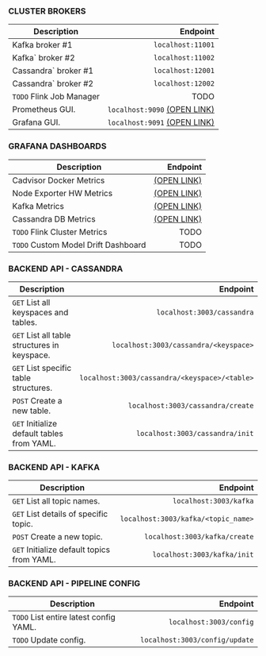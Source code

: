 ### CLUSTER BROKERS

| Description | Endpoint |
| - | -: |
| Kafka broker #1 | `localhost:11001`|
| Kafka` broker #2 | `localhost:11002`|
| Cassandra` broker #1 | `localhost:12001`|
| Cassandra` broker #2 | `localhost:12002`|
| `TODO` Flink Job Manager | TODO |
| Prometheus GUI. | `localhost:9090` [(OPEN LINK)](http://localhost:9090)|
| Grafana GUI. | `localhost:9091`  [(OPEN LINK)](http://localhost:9091)|

### GRAFANA DASHBOARDS

| Description | Endpoint |
| - | -: |
| Cadvisor Docker Metrics | [(OPEN LINK)](http://localhost:9091/d/4dMaCsRZz/cadvisor-docker-metrics) |
| Node Exporter HW Metrics | [(OPEN LINK)](http://localhost:9091/d/rYdddlPWk/node-exporter-hw-metrics) |
| Kafka Metrics | [(OPEN LINK)](http://localhost:9091/d/5nhADrDWk/kafka-cluster-metrics) |
| Cassandra DB Metrics | [(OPEN LINK)](http://localhost:9091/d/000000086/cassandra-cluster-metrics) |
| `TODO` Flink Cluster Metrics | TODO |
| `TODO` Custom Model Drift Dashboard | TODO |

### BACKEND API - CASSANDRA

| Description | Endpoint |
| - | -: |
| `GET` List all keyspaces and tables. | `localhost:3003/cassandra`|
| `GET` List all table structures in keyspace. | `localhost:3003/cassandra/<keyspace>`|
| `GET` List specific table structures. | `localhost:3003/cassandra/<keyspace>/<table>`|
| `POST` Create a new table. | `localhost:3003/cassandra/create`|
| `GET` Initialize default tables from YAML. | `localhost:3003/cassandra/init`|

### BACKEND API - KAFKA

| Description | Endpoint |
| - | -: |
| `GET` List all topic names. | `localhost:3003/kafka`|
| `GET` List details of specific topic. | `localhost:3003/kafka/<topic_name>`|
| `POST` Create a new topic. | `localhost:3003/kafka/create`|
| `GET` Initialize default topics from YAML. | `localhost:3003/kafka/init`|

### BACKEND API - PIPELINE CONFIG

| Description | Endpoint |
| - | -: |
| `TODO` List entire latest config YAML. | `localhost:3003/config`|
| `TODO` Update config. | `localhost:3003/config/update`|



<style> table { width: 100%; } </style>
